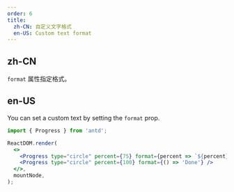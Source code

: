 ```yaml
---
order: 6
title:
  zh-CN: 自定义文字格式
  en-US: Custom text format
---
```


## zh-CN

`format` 属性指定格式。

## en-US

You can set a custom text by setting the `format` prop.

```jsx
import { Progress } from 'antd';

ReactDOM.render(
  <>
    <Progress type="circle" percent={75} format={percent => `${percent} Days`} />
    <Progress type="circle" percent={100} format={() => 'Done'} />
  </>,
  mountNode,
);
```

<style>
div.kenshin-progress-circle,
div.kenshin-progress-line {
  margin-right: 8px;
  margin-bottom: 8px;
}
[class*='-col-rtl'] div.kenshin-progress-circle,
[class*='-col-rtl'] div.kenshin-progress-line {
  margin-right: 0;
  margin-left: 8px;
}
</style>
